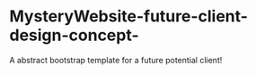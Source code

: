 # MysteryWebsite-future-client-design-concept-
A abstract bootstrap template for a future potential client!
